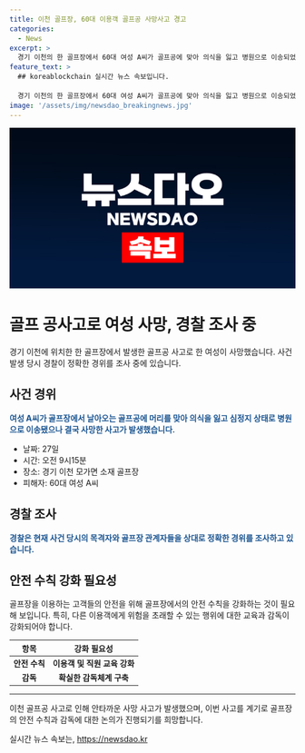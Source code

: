 ```yaml
---
title: 이천 골프장, 60대 이용객 골프공 사망사고 경고
categories:
  - News
excerpt: >
  경기 이천의 한 골프장에서 60대 여성 A씨가 골프공에 맞아 의식을 잃고 병원으로 이송되었으나 결국 사망했다. 경찰은 사고 경위를 조사 중이며, 사건에 대한 목격자들과 골프장 관계자들을 상대로 조사하고 있다.
feature_text: >
  ## koreablockchain 실시간 뉴스 속보입니다.

  경기 이천의 한 골프장에서 60대 여성 A씨가 골프공에 맞아 의식을 잃고 병원으로 이송되었으나 결국 사망했다. 경찰은 사고 경위를 조사 중이며, 사건에 대한 목격자들과 골프장 관계자들을 상대로 조사하고 있다.
image: '/assets/img/newsdao_breakingnews.jpg'
---
```


<p><img src="/assets/img/newsdao_breakingnews.jpg" alt="koreablockchain 속보" /></p>

<h1>골프 공사고로 여성 사망, 경찰 조사 중</h1>

<p data-ke-size="size16">경기 이천에 위치한 한 골프장에서 발생한 골프공 사고로 한 여성이 사망했습니다. 사건 발생 당시 경찰이 정확한 경위를 조사 중에 있습니다.</p>

<h2 data-ke-size="size26">사건 경위</h2>

<p><b><span style="color: #1a5490;">여성 A씨가 골프장에서 날아오는 골프공에 머리를 맞아 의식을 잃고 심정지 상태로 병원으로 이송됐으나 결국 사망한 사고가 발생했습니다.</span></b></p>

<ul>
<li>날짜: 27일</li>
<li>시간: 오전 9시15분</li>
<li>장소: 경기 이천 모가면 소재 골프장</li>
<li>피해자: 60대 여성 A씨</li>
</ul>

<h2 data-ke-size="size26">경찰 조사</h2>

<p><b><span style="color: #1a5490;">경찰은 현재 사건 당시의 목격자와 골프장 관계자들을 상대로 정확한 경위를 조사하고 있습니다.</span></b></p>

<h2 data-ke-size="size26">안전 수칙 강화 필요성</h2>

<p data-ke-size="size16">골프장을 이용하는 고객들의 안전을 위해 골프장에서의 안전 수칙을 강화하는 것이 필요해 보입니다. 특히, 다른 이용객에게 위험을 초래할 수 있는 행위에 대한 교육과 감독이 강화되어야 합니다.</p>

<table>
<thead>
<tr>
<th style="text-align: center;">항목</th>
<th style="text-align: center;">강화 필요성</th>
</tr>
</thead>
<tbody>
<tr>
<td style="text-align: center;"><b>안전 수칙</b></td>
<td style="text-align: center;"><b>이용객 및 직원 교육 강화</b></td>
</tr>
<tr>
<td style="text-align: center;"><b>감독</b></td>
<td style="text-align: center;"><b>확실한 감독체계 구축</b></td>
</tr>
</tbody>
</table>

<hr>

<p data-ke-size="size16">이천 골프공 사고로 인해 안타까운 사망 사고가 발생했으며, 이번 사고를 계기로 골프장의 안전 수칙과 감독에 대한 논의가 진행되기를 희망합니다.</p>
실시간 뉴스 속보는, <a href="https://newsdao.kr" rel="dofollow">https://newsdao.kr</a>


